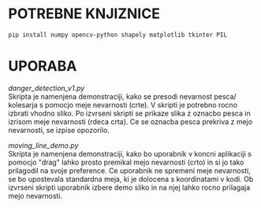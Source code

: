 # POTREBNE KNJIZNICE
```
pip install numpy opencv-python shapely matplotlib tkinter PIL
```

# UPORABA
*danger_detection_v1.py*\
Skripta je namenjena demonstraciji, kako se presodi nevarnost pesca/ kolesarja s pomocjo meje nevarnosti (crte).
V skripti je potrebno rocno izbrati vhodno sliko.
Po izvrseni skripti se prikaze slika z oznacbo pesca in izrisom meje nevarnosti (rdeca crta).
Ce se oznacba pesca prekriva z mejo nevarnosti, se izpise opozorilo.

*moving_line_demo.py*\
Skripta je namenjena demonstraciji, kako bo uporabnik v koncni aplikaciji s pomocjo "drag" lahko prosto premikal mejo nevarnosti (crto) in si jo tako prilagodil na svoje preference.
Ce uporabnik ne spremeni meje nevarnosti, se bo upostevala standardna meja, ki je dolocena s koordinatami v kodi.
Ob izvrseni skripti uporabnik izbere demo sliko in na njej lahko rocno prilagaja mejo nevarnosti.
